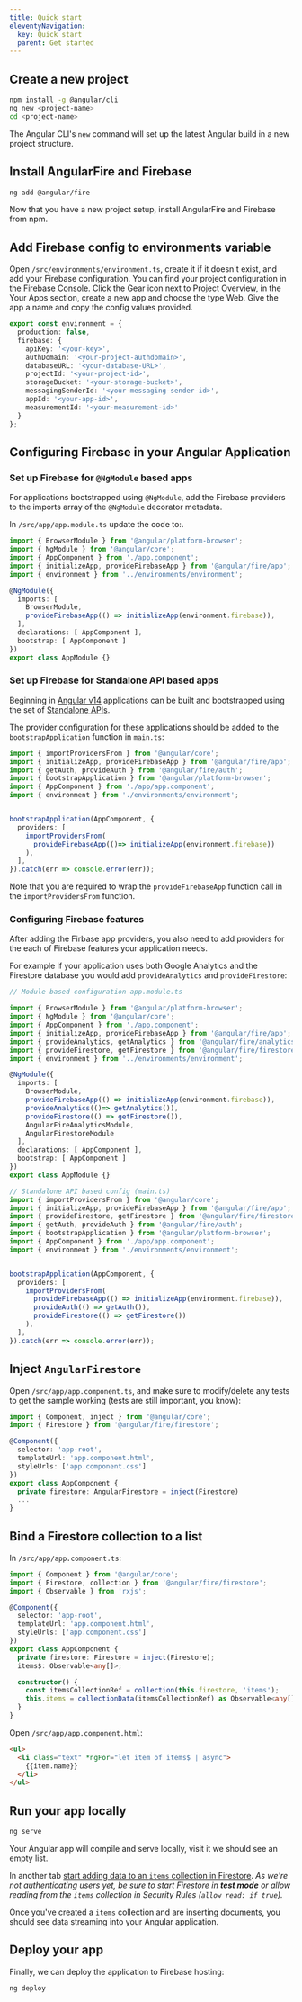 ```yaml
---
title: Quick start
eleventyNavigation:
  key: Quick start
  parent: Get started
---
```


## Create a new project

```bash
npm install -g @angular/cli
ng new <project-name>
cd <project-name>
```

The Angular CLI's `new` command will set up the latest Angular build in a new project structure.

## Install AngularFire and Firebase

```bash
ng add @angular/fire
```

Now that you have a new project setup, install AngularFire and Firebase from npm.

## Add Firebase config to environments variable

Open `/src/environments/environment.ts`, create it if it doesn't exist, and add your Firebase configuration. You can find your project configuration in [the Firebase Console](https://console.firebase.google.com). Click the Gear icon next to Project Overview, in the Your Apps section, create a new app and choose the type Web. Give the app a name and copy the config values provided.

```ts
export const environment = {
  production: false,
  firebase: {
    apiKey: '<your-key>',
    authDomain: '<your-project-authdomain>',
    databaseURL: '<your-database-URL>',
    projectId: '<your-project-id>',
    storageBucket: '<your-storage-bucket>',
    messagingSenderId: '<your-messaging-sender-id>',
    appId: '<your-app-id>',
    measurementId: '<your-measurement-id>'
  }
};
```

## Configuring Firebase in your Angular Application

### Set up Firebase for `@NgModule` based apps
For applications bootstrapped using `@NgModule`, add the Firebase providers to the imports array of the `@NgModule` decorator metadata.

In `/src/app/app.module.ts` update the code to:.

```ts
import { BrowserModule } from '@angular/platform-browser';
import { NgModule } from '@angular/core';
import { AppComponent } from './app.component';
import { initializeApp, provideFirebaseApp } from '@angular/fire/app';
import { environment } from '../environments/environment';

@NgModule({
  imports: [
    BrowserModule,
    provideFirebaseApp(() => initializeApp(environment.firebase)),
  ],
  declarations: [ AppComponent ],
  bootstrap: [ AppComponent ]
})
export class AppModule {}
```
### Set up Firebase for Standalone API based apps
Beginning in [Angular v14](https://blog.angular.io/angular-v14-is-now-available-391a6db736af) applications can be built and bootstrapped using the set of [Standalone APIs](https://angular.io/guide/standalone-components).

The provider configuration for these applications should be added to the `bootstrapApplication` function in `main.ts`:

```ts
import { importProvidersFrom } from '@angular/core';
import { initializeApp, provideFirebaseApp } from '@angular/fire/app';
import { getAuth, provideAuth } from '@angular/fire/auth';
import { bootstrapApplication } from '@angular/platform-browser';
import { AppComponent } from './app/app.component';
import { environment } from './environments/environment';


bootstrapApplication(AppComponent, {
  providers: [
    importProvidersFrom(
      provideFirebaseApp(()=> initializeApp(environment.firebase))
    ),
  ],
}).catch(err => console.error(err));
```

Note that you are required to wrap the `provideFirebaseApp` function call in the `importProvidersFrom` function.

### Configuring Firebase features

After adding the Firbase app providers, you also need to add providers for the each of  Firebase features your application needs.

For example if your application uses both Google Analytics and the Firestore database you would add `provideAnalytics` and `provideFirestore`:

```ts
// Module based configuration app.module.ts

import { BrowserModule } from '@angular/platform-browser';
import { NgModule } from '@angular/core';
import { AppComponent } from './app.component';
import { initializeApp, provideFirebaseApp } from '@angular/fire/app';
import { provideAnalytics, getAnalytics } from '@angular/fire/analytics';
import { provideFirestore, getFirestore } from '@angular/fire/firestore';
import { environment } from '../environments/environment';

@NgModule({
  imports: [
    BrowserModule,
    provideFirebaseApp(() => initializeApp(environment.firebase)),
    provideAnalytics(()=> getAnalytics()),
    provideFirestore(() => getFirestore()),
    AngularFireAnalyticsModule,
    AngularFirestoreModule
  ],
  declarations: [ AppComponent ],
  bootstrap: [ AppComponent ]
})
export class AppModule {}
```

```ts
// Standalone API based config (main.ts)
import { importProvidersFrom } from '@angular/core';
import { initializeApp, provideFirebaseApp } from '@angular/fire/app';
import { provideFirestore, getFirestore } from '@angular/fire/firestore'
import { getAuth, provideAuth } from '@angular/fire/auth';
import { bootstrapApplication } from '@angular/platform-browser';
import { AppComponent } from './app/app.component';
import { environment } from './environments/environment';


bootstrapApplication(AppComponent, {
  providers: [
    importProvidersFrom(
      provideFirebaseApp(() => initializeApp(environment.firebase)),
      provideAuth(() => getAuth()),
      provideFirestore(() => getFirestore())
    ),
  ],
}).catch(err => console.error(err));
```
## Inject `AngularFirestore`

Open `/src/app/app.component.ts`, and make sure to modify/delete any tests to get the sample working (tests are still important, you know):

```ts
import { Component, inject } from '@angular/core';
import { Firestore } from '@angular/fire/firestore';

@Component({
  selector: 'app-root',
  templateUrl: 'app.component.html',
  styleUrls: ['app.component.css']
})
export class AppComponent {
  private firestore: AngularFirestore = inject(Firestore)
  ...
}
```

## Bind a Firestore collection to a list

In `/src/app/app.component.ts`:

```ts
import { Component } from '@angular/core';
import { Firestore, collection } from '@angular/fire/firestore';
import { Observable } from 'rxjs';

@Component({
  selector: 'app-root',
  templateUrl: 'app.component.html',
  styleUrls: ['app.component.css']
})
export class AppComponent {
  private firestore: Firestore = inject(Firestore);
  items$: Observable<any[]>;

  constructor() {
    const itemsCollectionRef = collection(this.firestore, 'items');
    this.items = collectionData(itemsCollectionRef) as Observable<any[]>;
  }
}
```

Open `/src/app/app.component.html`:

```html
<ul>
  <li class="text" *ngFor="let item of items$ | async">
    {{item.name}}
  </li>
</ul>
```

## Run your app locally

```bash
ng serve
```

Your Angular app will compile and serve locally, visit it we should see an empty list.

In another tab [start adding data to an `items` collection in Firestore](https://firebase.google.com/docs/firestore/manage-data/add-data). *As we're not authenticating users yet, be sure to start Firestore in **test mode** or allow reading from the `items` collection in Security Rules (`allow read: if true`).*

Once you've created a `items` collection and are inserting documents, you should see data streaming into your Angular application.

## Deploy your app

Finally, we can deploy the application to Firebase hosting:

```bash
ng deploy
```